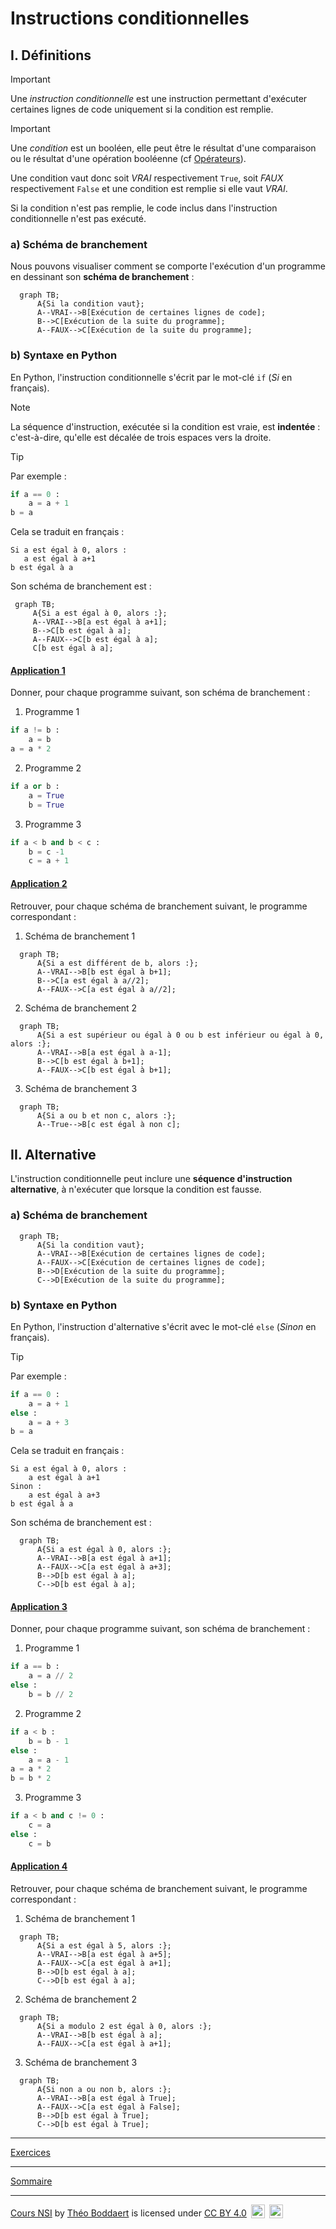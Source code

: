 # Instructions conditionnelles

## I. Définitions

> [!IMPORTANT]
>Une *instruction conditionnelle* est une instruction permettant d'exécuter certaines lignes de code uniquement si la condition est remplie.

> [!IMPORTANT]
> Une *condition* est un booléen, elle peut être le résultat d'une comparaison ou le résultat d'une opération booléenne (cf [Opérateurs](./Opérateurs.md)).

Une condition vaut donc soit $VRAI$ respectivement `True`, soit $FAUX$ respectivement `False` et une condition est remplie si elle vaut $VRAI$.

Si la condition n'est pas remplie, le code inclus dans l'instruction conditionnelle n'est pas exécuté.

### a) Schéma de branchement

Nous pouvons visualiser comment se comporte l'exécution d'un programme en dessinant son **schéma de branchement** :

```mermaid
  graph TB;
      A{Si la condition vaut};
      A--VRAI-->B[Exécution de certaines lignes de code];
      B-->C[Exécution de la suite du programme];
      A--FAUX-->C[Exécution de la suite du programme];
```

### b) Syntaxe en Python

En Python, l'instruction conditionnelle s'écrit par le mot-clé ``if`` (*Si* en français).

> [!NOTE]
> La séquence d'instruction, exécutée si la condition est vraie, est **indentée** : c'est-à-dire, qu'elle est décalée de trois espaces vers la droite.

> [!TIP]
> Par exemple :
> ```python
> if a == 0 :
>     a = a + 1
> b = a
> ```
>
>Cela se traduit en français :
>
>```
>Si a est égal à 0, alors :
>    a est égal à a+1
>b est égal à a
>```
>
>Son schéma de branchement est :
>
>```mermaid
>  graph TB;
>      A{Si a est égal à 0, alors :};
>      A--VRAI-->B[a est égal à a+1];
>      B-->C[b est égal à a];
>      A--FAUX-->C[b est égal à a];
>      C[b est égal à a];
>```

#### <ins>Application 1</ins>

Donner, pour chaque programme suivant, son schéma de branchement :

1. Programme 1

```python
if a != b :
    a = b
a = a * 2
```

2. Programme 2

```python
if a or b :
    a = True
    b = True
```

3. Programme 3

```python
if a < b and b < c :
    b = c -1
    c = a + 1
```

#### <ins>Application 2</ins>

Retrouver, pour chaque schéma de branchement suivant, le programme correspondant :

1. Schéma de branchement 1

```mermaid
  graph TB;
      A{Si a est différent de b, alors :};
      A--VRAI-->B[b est égal à b+1];
      B-->C[a est égal à a//2];
      A--FAUX-->C[a est égal à a//2];
```

2. Schéma de branchement 2

```mermaid
  graph TB;
      A{Si a est supérieur ou égal à 0 ou b est inférieur ou égal à 0, alors :};
      A--VRAI-->B[a est égal à a-1];
      B-->C[b est égal à b+1];
      A--FAUX-->C[b est égal à b+1];
```

3. Schéma de branchement 3

```mermaid
  graph TB;
      A{Si a ou b et non c, alors :};
      A--True-->B[c est égal à non c];
```

## II. Alternative

L'instruction conditionnelle peut inclure une **séquence d'instruction alternative**, à n'exécuter que lorsque la condition est fausse.

### a) Schéma de branchement

```mermaid
  graph TB;
      A{Si la condition vaut};
      A--VRAI-->B[Exécution de certaines lignes de code];
      A--FAUX-->C[Exécution de certaines lignes de code];   
      B-->D[Exécution de la suite du programme];
      C-->D[Exécution de la suite du programme]; 
```

### b) Syntaxe en Python

En Python, l'instruction d'alternative s'écrit avec le mot-clé ``else`` (*Sinon* en français).

> [!TIP]
> Par exemple :
> ```python
> if a == 0 :
>     a = a + 1
> else :
>     a = a + 3
> b = a
> ```
>
> Cela se traduit en français :
>
> ```
> Si a est égal à 0, alors :
>     a est égal à a+1
> Sinon :
>     a est égal à a+3
> b est égal à a
> ```
>
> Son schéma de branchement est :
> 
> ```mermaid
>   graph TB;
>       A{Si a est égal à 0, alors :};
>       A--VRAI-->B[a est égal à a+1];
>       A--FAUX-->C[a est égal à a+3];
>       B-->D[b est égal à a];
>       C-->D[b est égal à a];
> ```

#### <ins>Application 3</ins>

Donner, pour chaque programme suivant, son schéma de branchement :

1. Programme 1

```python
if a == b :
    a = a // 2
else :
    b = b // 2
```

2. Programme 2

```python
if a < b :
    b = b - 1
else :
    a = a - 1
a = a * 2
b = b * 2
```

3. Programme 3

```python
if a < b and c != 0 :
    c = a
else :
    c = b
```

#### <ins>Application 4</ins>

Retrouver, pour chaque schéma de branchement suivant, le programme correspondant :

1. Schéma de branchement 1

```mermaid
  graph TB;
      A{Si a est égal à 5, alors :};
      A--VRAI-->B[a est égal à a+5];
      A--FAUX-->C[a est égal à a+1];
      B-->D[b est égal à a];
      C-->D[b est égal à a];
```

2. Schéma de branchement 2

```mermaid
  graph TB;
      A{Si a modulo 2 est égal à 0, alors :};
      A--VRAI-->B[b est égal à a];
      A--FAUX-->C[a est égal à a+1];
```

3. Schéma de branchement 3

```mermaid
  graph TB;
      A{Si non a ou non b, alors :};
      A--VRAI-->B[a est égal à True];
      A--FAUX-->C[a est égal à False];
      B-->D[b est égal à True];
      C-->D[b est égal à True];
```

_________________________

[Exercices](./Exercices/Exercices_instructions_conditionnelles.md)

__________________________

[Sommaire](./../../README.md)

___________

<p xmlns:cc="http://creativecommons.org/ns#" xmlns:dct="http://purl.org/dc/terms/"><a property="dct:title" rel="cc:attributionURL" href="https://github.com/boddaert/nsi">Cours NSI</a> by <a rel="cc:attributionURL dct:creator" property="cc:attributionName" href="https://github.com/boddaert">Théo Boddaert</a> is licensed under <a href="https://creativecommons.org/licenses/by/4.0/?ref=chooser-v1" target="_blank" rel="license noopener noreferrer" style="display:inline-block;">CC BY 4.0</a>  <img style="height:22px!important;margin-left:3px;vertical-align:text-bottom;" src="https://mirrors.creativecommons.org/presskit/icons/cc.svg?ref=chooser-v1" alt="">  <img style="height:22px!important;margin-left:3px;vertical-align:text-bottom;" src="https://mirrors.creativecommons.org/presskit/icons/by.svg?ref=chooser-v1" alt=""></p> 